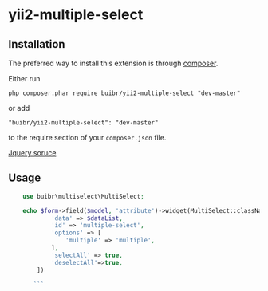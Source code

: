 # yii2-multiple-select
Installation
------------

The preferred way to install this extension is through [composer](http://getcomposer.org/download/).

Either run

```
php composer.phar require buibr/yii2-multiple-select "dev-master"
```

or add

```
"buibr/yii2-multiple-select": "dev-master"
```

to the require section of your `composer.json` file.

[Jquery soruce](http://loudev.com/)

Usage
-----


```php 
    use buibr\multiselect\MultiSelect; 

    echo $form->field($model, 'attribute')->widget(MultiSelect::className(), [
            'data' => $dataList,
            'id' => 'multiple-select',
            'options' => [
                'multiple' => 'multiple',
            ],
            'selectAll' => true,
            'deselectAll'=>true,
        ])
        
       ```
  
